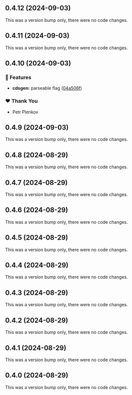 ## 0.4.12 (2024-09-03)

This was a version bump only, there were no code changes.

## 0.4.11 (2024-09-03)

This was a version bump only, there were no code changes.

## 0.4.10 (2024-09-03)


### 🚀 Features

- **cdsgen:** parseable flag ([04a506f](https://github.com/sapops/hana-cli/commit/04a506f))

### ❤️  Thank You

- Petr Plenkov

## 0.4.9 (2024-09-03)

This was a version bump only, there were no code changes.

## 0.4.8 (2024-08-29)

This was a version bump only, there were no code changes.

## 0.4.7 (2024-08-29)

This was a version bump only, there were no code changes.

## 0.4.6 (2024-08-29)

This was a version bump only, there were no code changes.

## 0.4.5 (2024-08-29)

This was a version bump only, there were no code changes.

## 0.4.4 (2024-08-29)

This was a version bump only, there were no code changes.

## 0.4.3 (2024-08-29)

This was a version bump only, there were no code changes.

## 0.4.2 (2024-08-29)

This was a version bump only, there were no code changes.

## 0.4.1 (2024-08-29)

This was a version bump only, there were no code changes.

## 0.4.0 (2024-08-29)

This was a version bump only, there were no code changes.